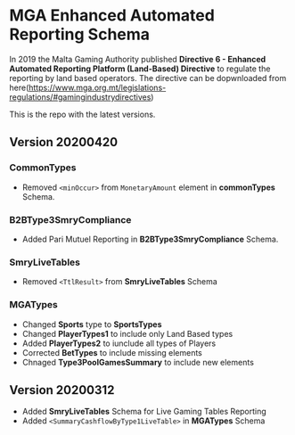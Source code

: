 # MGA Enhanced Automated Reporting Schema

In 2019 the Malta Gaming Authority published **Directive 6 - Enhanced Automated Reporting Platform (Land-Based) Directive** 
to regulate the reporting by land based operators. The directive can be dopwnloaded from here(https://www.mga.org.mt/legislations-regulations/#gamingindustrydirectives)

This is the repo with the latest versions.

## Version 20200420
### CommonTypes
* Removed `<minOccur>` from `MonetaryAmount` element in **commonTypes** Schema.

### B2BType3SmryCompliance
* Added Pari Mutuel Reporting in **B2BType3SmryCompliance** Schema.

### SmryLiveTables
* Removed `<TtlResult>` from **SmryLiveTables** Schema

### MGATypes
* Changed  **Sports** type to **SportsTypes**
* Changed **PlayerTypes1** to include only Land Based types
* Added **PlayerTypes2** to iunclude all types of Players
* Corrected **BetTypes** to include missing elements
* Chnaged **Type3PoolGamesSummary** to include new elements


## Version 20200312

* Added **SmryLiveTables** Schema for Live Gaming Tables Reporting
* Added `<SummaryCashflowByType1LiveTable>` in **MGATypes** Schema
